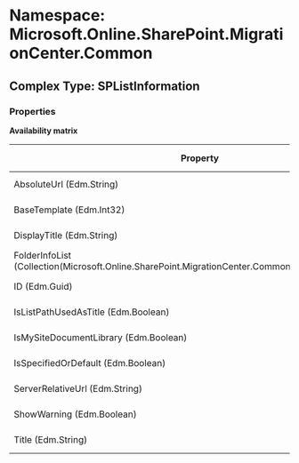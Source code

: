 # Namespace: Microsoft.Online.SharePoint.MigrationCenter.Common

## Complex Type: SPListInformation

### Properties

**Availability matrix**

Property | SPO | SP 2019 | SP 2016 | SP 2013
----------|:---:|:-------:|:-------:|:-------
AbsoluteUrl (Edm.String) | ✅ (❌) | ❌ | ❌ | ❌
BaseTemplate (Edm.Int32) | ✅ (❌) | ❌ | ❌ | ❌
DisplayTitle (Edm.String) | ✅ (❌) | ❌ | ❌ | ❌
FolderInfoList (Collection(Microsoft.Online.SharePoint.MigrationCenter.Common.SPFolderInformation)) | ✅ (❌) | ❌ | ❌ | ❌
ID (Edm.Guid) | ✅ (❌) | ❌ | ❌ | ❌
IsListPathUsedAsTitle (Edm.Boolean) | ✅ (❌) | ❌ | ❌ | ❌
IsMySiteDocumentLibrary (Edm.Boolean) | ✅ (❌) | ❌ | ❌ | ❌
IsSpecifiedOrDefault (Edm.Boolean) | ✅ (❌) | ❌ | ❌ | ❌
ServerRelativeUrl (Edm.String) | ✅ (❌) | ❌ | ❌ | ❌
ShowWarning (Edm.Boolean) | ✅ (❌) | ❌ | ❌ | ❌
Title (Edm.String) | ✅ (❌) | ❌ | ❌ | ❌